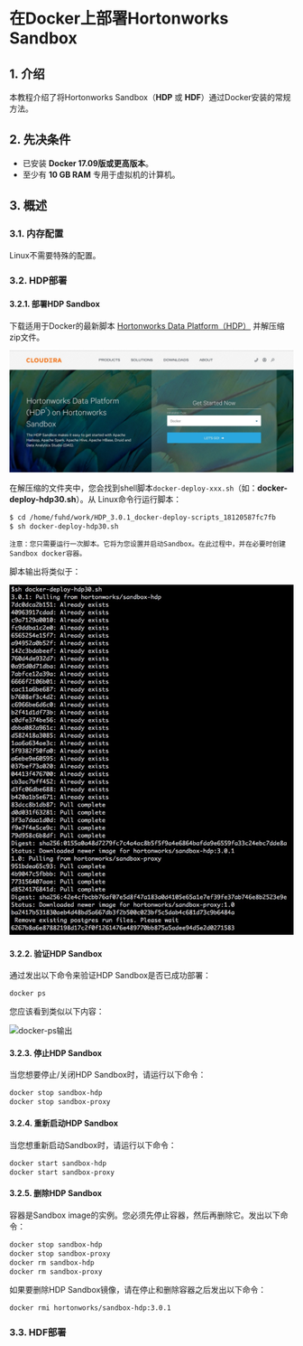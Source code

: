在Docker上部署Hortonworks Sandbox
===================================================================================
## 1. 介绍
本教程介绍了将Hortonworks Sandbox（**HDP** 或 **HDF**）通过Docker安装的常规方法。

## 2. 先决条件
+ 已安装 **Docker 17.09版或更高版本**。
+ 至少有 **10 GB RAM** 专用于虚拟机的计算机。

## 3. 概述

### 3.1. 内存配置
Linux不需要特殊的配置。

### 3.2. HDP部署

#### 3.2.1. 部署HDP Sandbox
下载适用于Docker的最新脚本 [Hortonworks Data Platform（HDP）](https://www.cloudera.com/downloads/hortonworks-sandbox/hdp.html?utm_source=mktg-tutorial) 并解压缩zip文件。

![下载页面](img/docker-download-hdp.jpg)

在解压缩的文件夹中，您会找到shell脚本`docker-deploy-xxx.sh`（如：**docker-deploy-hdp30.sh**）。从
Linux命令行运行脚本：
```shell
$ cd /home/fuhd/work/HDP_3.0.1_docker-deploy-scripts_18120587fc7fb
$ sh docker-deploy-hdp30.sh
```
```
注意：您只需要运行一次脚本。它将为您设置并启动Sandbox。在此过程中，并在必要时创建Sandbox docker容器。
```
脚本输出将类似于：

![hdp输出日志](img/docker-start-hdp-output.jpg)

#### 3.2.2. 验证HDP Sandbox
通过发出以下命令来验证HDP Sandbox是否已成功部署：
```shell
docker ps
```
您应该看到类似以下内容：

![docker-ps输出](docker-ps-hdp-output.jpg)

#### 3.2.3. 停止HDP Sandbox
当您想要停止/关闭HDP Sandbox时，请运行以下命令：
```shell
docker stop sandbox-hdp
docker stop sandbox-proxy
```

#### 3.2.4. 重新启动HDP Sandbox
当您想重新启动Sandbox时，请运行以下命令：
```shell
docker start sandbox-hdp
docker start sandbox-proxy
```

#### 3.2.5. 删除HDP Sandbox
容器是Sandbox image的实例。您必须先停止容器，然后再删除它。发出以下命令：
```shell
docker stop sandbox-hdp
docker stop sandbox-proxy
docker rm sandbox-hdp
docker rm sandbox-proxy
```
如果要删除HDP Sandbox镜像，请在停止和删除容器之后发出以下命令：
```shell
docker rmi hortonworks/sandbox-hdp:3.0.1
```

### 3.3. HDF部署
